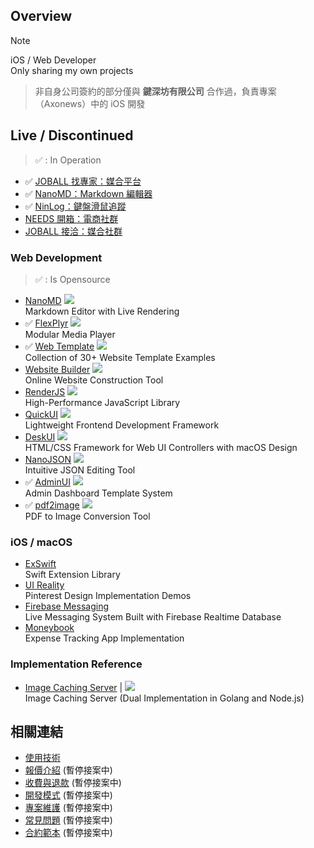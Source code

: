 ## Overview
> [!NOTE]
> iOS / Web Developer<br>
> Only sharing my own projects

> 非自身公司簽約的部分僅與 **鍵深坊有限公司** 合作過，負責專案（Axonews）中的 iOS 開發

## Live / Discontinued
> ✅ : In Operation

- ✅ [JOBALL 找專家：媒合平台](https://joball.tw)
- ✅ [NanoMD：Markdown 編輯器](https://apps.apple.com/us/app/nanomd-markdown-%E7%B7%A8%E8%BC%AF%E5%99%A8/id6740427920)
- ✅ [NinLog：鍵盤滑鼠追蹤](https://apps.apple.com/tw/app/ninlog-%E9%8D%B5%E7%9B%A4%E6%BB%91%E9%BC%A0%E8%BF%BD%E8%B9%A4/id6741706238)
- [NEEDS 開箱：電商社群](https://appadvice.com/app/e9-96-8b-e7-ae-b1/1460355322.amp)
- [JOBALL 接洽：媒合社群](https://appadvice.com/app/joball-e6-8e-a5-e6-b4-bd/1272878907.amp)

### Web Development
> ✅ : Is Opensource

- [NanoMD](https://nanomd.pardn.io) [![](https://img.shields.io/github/stars/pardnchiu/NanoMD)](https://github.com/pardnchiu/NanoMD)<br>
  Markdown Editor with Live Rendering
- ✅ [FlexPlyr](https://flexplyr.pardn.io) [![](https://img.shields.io/github/stars/pardnchiu/FlexPlyr)](https://github.com/pardnchiu/FlexPlyr)<br>
  Modular Media Player
- ✅ [Web Template](https://pardn.io/web-template) [![](https://img.shields.io/github/stars/pardnchiu/web-template)](https://github.com/pardnchiu/web-template)<br>
  Collection of 30+  Website Template Examples
- [Website Builder](https://github.com/pardnchiu/website-builder) [![](https://img.shields.io/github/stars/pardnchiu/website-builder)](https://github.com/pardnchiu/website-builder)<br>
  Online Website Construction Tool
- [RenderJS](https://renderjs.pardn.io) [![](https://img.shields.io/github/stars/pardnchiu/RenderJS)](https://github.com/pardnchiu/RenderJS)<br>
  High-Performance JavaScript Library
- [QuickUI](https://quickui.pardn.io) [![](https://img.shields.io/github/stars/pardnchiu/QuickUI)](https://github.com/pardnchiu/QuickUI)<br>
  Lightweight Frontend Development Framework
- [DeskUI](https://github.com/pardnchiu/DeskUI) [![](https://img.shields.io/github/stars/pardnchiu/DeskUI)](https://github.com/pardnchiu/DeskUI)<br>
  HTML/CSS Framework for Web UI Controllers with macOS Design
- [NanoJSON](https://nanojson.pardn.io) [![](https://img.shields.io/github/stars/pardnchiu/NanoJSON)](https://github.com/pardnchiu/NanoJSON)<br>
  Intuitive JSON Editing Tool
- ✅ [AdminUI](https://demo-admin.pardn.io) [![](https://img.shields.io/github/stars/pardnchiu/AdminUI)](https://github.com/pardnchiu/AdminUI)<br>
  Admin Dashboard Template System
- ✅ [pdf2image](https://pardn.io/pdf2image) [![](https://img.shields.io/github/stars/pardnchiu/pdf2image)](https://github.com/pardnchiu/pdf2image)<br>
  PDF to Image Conversion Tool

### iOS / macOS

- [ExSwift](https://github.com/pardnchiu/ExSwift)<br>
  Swift Extension Library
- [UI Reality](https://github.com/pardnchiu/swift-UI-reality)<br>
  Pinterest Design Implementation Demos
- [Firebase Messaging](https://github.com/pardnchiu/ios-firebase-messaging)<br>
  Live Messaging System Built with Firebase Realtime Database
- [Moneybook](https://github.com/pardnchiu/ios-moneybook)<br>
  Expense Tracking App Implementation

### Implementation Reference

- [Image Caching Server](https://github.com/pardnchiu/image-caching-server) | [![](https://img.shields.io/github/stars/pardnchiu/image-caching-server)](https://github.com/pardnchiu/nodejs-image-server)<br>
  Image Caching Server (Dual Implementation in Golang and Node.js)

## 相關連結

- [使用技術](./使用技術.md)
- [報價介紹](./報價介紹.md) (暫停接案中)
- [收費與退款](./收費與退款.md) (暫停接案中)
- [開發模式](./開發模式.md) (暫停接案中)
- [專案維護](./專案維護.md) (暫停接案中)
- [常見問題](./常見問題.md) (暫停接案中)
- [合約範本](./合約範本.md) (暫停接案中)
